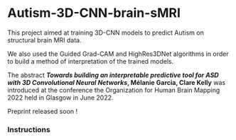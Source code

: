 # Autism-3D-CNN-brain-sMRI

This project aimed at training 3D-CNN models to predict Autism on structural brain MRI data.

We also used the Guided Grad-CAM and HighRes3DNet algorithms in order to build a method of interpretation of the trained models. 

The abstract ***Towards building an interpretable predictive tool for ASD with 3D Convolutional Neural Networks*, Mélanie Garcia, Clare Kelly** was introduced at the conference the Organization for Human Brain Mapping 2022 held in Glasgow in June 2022.

Preprint released soon !

### Instructions
